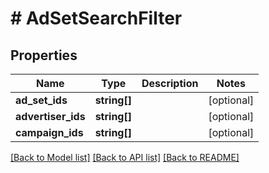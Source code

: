 # # AdSetSearchFilter

## Properties

Name | Type | Description | Notes
------------ | ------------- | ------------- | -------------
**ad_set_ids** | **string[]** |  | [optional]
**advertiser_ids** | **string[]** |  | [optional]
**campaign_ids** | **string[]** |  | [optional]

[[Back to Model list]](../../README.md#models) [[Back to API list]](../../README.md#endpoints) [[Back to README]](../../README.md)
